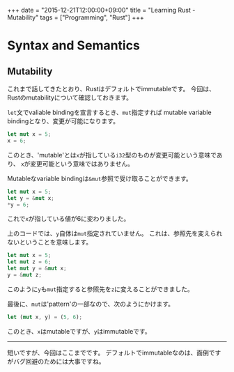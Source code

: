 +++
date = "2015-12-21T12:00:00+09:00"
title = "Learning Rust - Mutability"
tags = ["Programming", "Rust"]
+++

# Syntax and Semantics
## Mutability
これまで話してきたとおり、Rustはデフォルトでimmutableです。
今回は、Rustのmutabilityについて確認しておきます。

`let`文でvaliable bindingを宣言するとき、`mut`指定すれば
mutable variable bindingとなり、変更が可能になります。

```rust
let mut x = 5;
x = 6;
```

このとき、'mutable'とは`x`が指している`i32`型のものが変更可能という意味であり、
`x`が変更可能という意味ではありません。

Mutableなvariable bindingは`&mut`参照で受け取ることができます。

```rust
let mut x = 5;
let y = &mut x;
*y = 6;
```

これで`x`が指している値が6に変わりました。

上のコードでは、`y`自体は`mut`指定されていません。
これは、参照先を変えられないということを意味します。

```rust
let mut x = 5;
let mut z = 6;
let mut y = &mut x;
y = &mut z;
```

このように`y`も`mut`指定すると参照先を`z`に変えることができました。

最後に、`mut`は'pattern'の一部なので、次のようにかけます。

```rust
let (mut x, y) = (5, 6);
```

このとき、`x`はmutableですが、`y`はimmutableです。

---

短いですが、今回はここまでです。
デフォルトでimmutableなのは、面倒ですがバグ回避のためには大事ですね。
